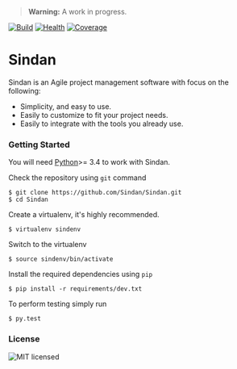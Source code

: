 > **Warning:** A work in progress.

[![Build](https://travis-ci.org/Sindan/Server.svg?branch=master)](https://travis-ci.org/Sindan/Server) 
[![Health](https://landscape.io/github/Sindan/Server/master/landscape.svg?style=flat)](https://landscape.io/github/Sindan/Server/master)
[![Coverage](https://codecov.io/gh/Sindan/Server/branch/master/graph/badge.svg)](https://codecov.io/gh/Sindan/Server)


# Sindan

Sindan is an Agile project management software with focus on the following:

  - Simplicity, and easy to use.
  - Easily to customize to fit your project needs.
  - Easily to integrate with the tools you already use.

### Getting Started

You will need [Python](https://python.org)>= 3.4 to work with Sindan.

Check the repository using `git` command

```
$ git clone https://github.com/Sindan/Sindan.git
$ cd Sindan
```

Create a virtualenv, it's highly recommended.

```
$ virtualenv sindenv
```

Switch to the virtualenv

```
$ source sindenv/bin/activate
```

Install the required dependencies using `pip`

```
$ pip install -r requirements/dev.txt
```

To perform testing simply run

```
$ py.test
```

### License

![MIT licensed](https://img.shields.io/badge/license-MIT-blue.svg)
